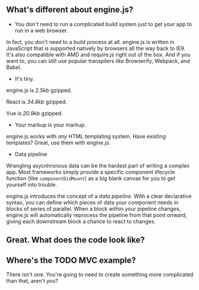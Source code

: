## What's different about engine.js?

+ You don't need to run a complicated build system just to get your app to run in a web browser.

In fact, you don't need to a build process at all. engine.js is written in JavaScript that is supported natively by browsers all the way back to IE9. It's also compatible with AMD and require.js right out of the box. And if you want to, you can still use popular transpilers like Browserify, Webpack, and Babel.

+ It's tiny.

engine.js is _2.5kb_ gzipped.

React is _34.8kb_ gzipped.

Vue is _20.9kb_ gzipped.

+ Your markup is your markup.

engine.js works with _any_ HTML templating system. Have existing templates? Great, use them with engine.js.

+ Data pipeline

Wrangling asycnhronous data can be the hardest part of writing a complex app.  Most frameworks simply provide a specific component lifecycle function (like `componentDidMount`) as a big blank canvas for you to get yourself into trouble.

engine.js introduces the concept of a _data pipeline_. With a clear declarative syntax, you can define which pieces of data your component needs in blocks of series of parallel. When a block within your pipeline changes, engine.js will automatically reprocess the pipeline from that point onward, giving each downstream block a chance to react to changes.

## Great. What does the code look like?

## Where's the TODO MVC example?

There isn't one.  You're going to need to create something more complicated than that, aren't you?
